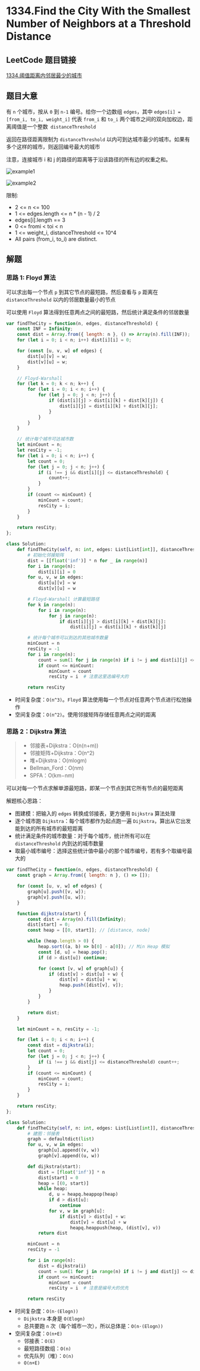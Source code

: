 # 1334.Find the City With the Smallest Number of Neighbors at a Threshold Distance

## LeetCode 题目链接

[1334.阈值距离内邻居最少的城市](https://leetcode.cn/problems/find-the-city-with-the-smallest-number-of-neighbors-at-a-threshold-distance/)

## 题目大意

有 `n` 个城市，按从 `0` 到 `n-1` 编号。给你一个边数组 `edges`，其中 `edges[i] = [from_i, to_i, weight_i]` 代表 `from_i` 和 `to_i` 两个城市之间的双向加权边，距离阈值是一个整数` distanceThreshold`

返回在路径距离限制为 `distanceThreshold` 以内可到达城市最少的城市。如果有多个这样的城市，则返回编号最大的城市

注意，连接城市 i 和 j 的路径的距离等于沿该路径的所有边的权重之和。

![example1](https://github.com/donnapersonal/picx-images-hosting/raw/master/image.8s3hj8mkjo.webp)

![example2](https://github.com/donnapersonal/picx-images-hosting/raw/master/image.32i57nt1ry.webp)

限制:
- 2 <= n <= 100
- 1 <= edges.length <= n * (n - 1) / 2
- edges[i].length == 3
- 0 <= fromi < toi < n
- 1 <= weight_i, distanceThreshold <= 10^4
- All pairs (from_i, to_i) are distinct.

## 解题

### 思路 1: Floyd 算法

可以求出每一个节点 `p` 到其它节点的最短路，然后查看与 `p` 距离在 `distanceThreshold` 以内的邻居数量最小的节点

可以使用 `Floyd` 算法得到任意两点之间的最短路，然后统计满足条件的邻居数量

```js
var findTheCity = function(n, edges, distanceThreshold) {
    const INF = Infinity;
    const dist = Array.from({ length: n }, () => Array(n).fill(INF));
    for (let i = 0; i < n; i++) dist[i][i] = 0;

    for (const [u, v, w] of edges) {
        dist[u][v] = w;
        dist[v][u] = w;
    }

    // Floyd-Warshall
    for (let k = 0; k < n; k++) {
        for (let i = 0; i < n; i++) {
            for (let j = 0; j < n; j++) {
                if (dist[i][j] > dist[i][k] + dist[k][j]) {
                    dist[i][j] = dist[i][k] + dist[k][j];
                }
            }
        }
    }

    // 统计每个城市可达城市数
    let minCount = n;
    let resCity = -1;
    for (let i = 0; i < n; i++) {
        let count = 0;
        for (let j = 0; j < n; j++) {
            if (i !== j && dist[i][j] <= distanceThreshold) {
                count++;
            }
        }
        if (count <= minCount) {
            minCount = count;
            resCity = i;
        }
    }

    return resCity;
};
```
```python
class Solution:
    def findTheCity(self, n: int, edges: List[List[int]], distanceThreshold: int) -> int: 
        # 初始化邻接矩阵
        dist = [[float('inf')] * n for _ in range(n)]
        for i in range(n):
            dist[i][i] = 0
        for u, v, w in edges:
            dist[u][v] = w
            dist[v][u] = w

        # Floyd-Warshall 计算最短路径
        for k in range(n):
            for i in range(n):
                for j in range(n):
                    if dist[i][j] > dist[i][k] + dist[k][j]:
                        dist[i][j] = dist[i][k] + dist[k][j]

        # 统计每个城市可以到达的其他城市数量
        minCount = n
        resCity = -1
        for i in range(n):
            count = sum(1 for j in range(n) if i != j and dist[i][j] <= distanceThreshold)
            if count <= minCount:
                minCount = count
                resCity = i  # 注意这里选编号大的

        return resCity
```

- 时间复杂度：`O(n^3)`。`Floyd` 算法使用每一个节点对任意两个节点进行松弛操作
- 空间复杂度：`O(n^2)`。使用邻接矩阵存储任意两点之间的距离

### 思路 2：Dijkstra 算法

> - 邻接表+Dijkstra：O(n(n+m))
> - 邻接矩阵+Dijkstra：O(n^2)
> - 堆+Dijkstra：O(mlogm)
> - Bellman_Ford：O(nm)
> - SPFA：O(km−nm)

可以对每一个节点求解单源最短路，即某一个节点到其它所有节点的最短距离

解题核心思路：
- 图建模：把输入的 `edges` 转换成邻接表，更方便用 `Dijkstra` 算法处理
- 逐个城市跑 `Dijkstra`：每个城市都作为起点跑一遍 `Dijkstra`，算出从它出发能到达的所有城市的最短距离
- 统计满足条件的城市数量：对于每个城市，统计所有可以在 `distanceThreshold` 内到达的城市数量
- 取最小城市编号：选择这些统计值中最小的那个城市编号，若有多个取编号最大的

```js
var findTheCity = function(n, edges, distanceThreshold) {
    const graph = Array.from({ length: n }, () => []);

    for (const [u, v, w] of edges) {
        graph[u].push([v, w]);
        graph[v].push([u, w]);
    }

    function dijkstra(start) {
        const dist = Array(n).fill(Infinity);
        dist[start] = 0;
        const heap = [[0, start]]; // [distance, node]

        while (heap.length > 0) {
            heap.sort((a, b) => b[0] - a[0]); // Min Heap 模拟
            const [d, u] = heap.pop();
            if (d > dist[u]) continue;

            for (const [v, w] of graph[u]) {
                if (dist[v] > dist[u] + w) {
                    dist[v] = dist[u] + w;
                    heap.push([dist[v], v]);
                }
            }
        }

        return dist;
    }

    let minCount = n, resCity = -1;

    for (let i = 0; i < n; i++) {
        const dist = dijkstra(i);
        let count = 0;
        for (let j = 0; j < n; j++) {
            if (i !== j && dist[j] <= distanceThreshold) count++;
        }
        if (count <= minCount) {
            minCount = count;
            resCity = i;
        }
    }

    return resCity;
};
```
```python
class Solution:
    def findTheCity(self, n: int, edges: List[List[int]], distanceThreshold: int) -> int:
        # 建图：邻接表
        graph = defaultdict(list)
        for u, v, w in edges:
            graph[u].append((v, w))
            graph[v].append((u, w))

        def dijkstra(start):
            dist = [float('inf')] * n
            dist[start] = 0
            heap = [(0, start)]
            while heap:
                d, u = heapq.heappop(heap)
                if d > dist[u]:
                    continue
                for v, w in graph[u]:
                    if dist[v] > dist[u] + w:
                        dist[v] = dist[u] + w
                        heapq.heappush(heap, (dist[v], v))
            return dist

        minCount = n
        resCity = -1

        for i in range(n):
            dist = dijkstra(i)
            count = sum(1 for j in range(n) if i != j and dist[j] <= distanceThreshold)
            if count <= minCount:
                minCount = count
                resCity = i  # 注意是编号大的优先

        return resCity
```

- 时间复杂度：`O(n⋅(Elogn))`
  - `Dijkstra` 本身是 `O(Elogn)`
  - 总共要跑 `n` 次（每个城市一次），所以总体是：`O(n⋅(Elogn))`
- 空间复杂度：`O(n+E)`
  - 邻接表：`O(E)`
  - 最短路径数组：`O(n)`
  - 优先队列（堆）：`O(n)`
  - `O(n+E)`
​
